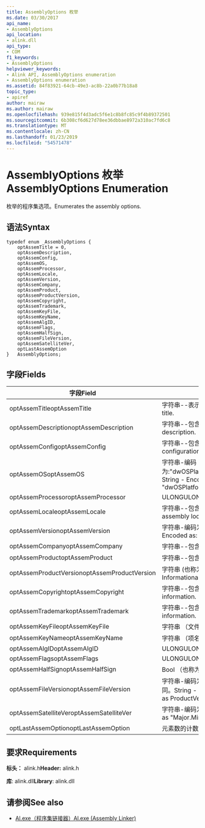 ```yaml
---
title: AssemblyOptions 枚举
ms.date: 03/30/2017
api_name:
- AssemblyOptions
api_location:
- alink.dll
api_type:
- COM
f1_keywords:
- AssemblyOptions
helpviewer_keywords:
- Alink API, AssemblyOptions enumeration
- AssemblyOptions enumeration
ms.assetid: 84f83921-64cb-49e3-ac8b-22a0b77b18a8
topic_type:
- apiref
author: mairaw
ms.author: mairaw
ms.openlocfilehash: 939e815f4d3adc5f6e1c8b8fc85c9f4b89372501
ms.sourcegitcommit: 6b308cf6d627d78ee36dbbae8972a310ac7fd6c8
ms.translationtype: MT
ms.contentlocale: zh-CN
ms.lasthandoff: 01/23/2019
ms.locfileid: "54571478"
---
```

# <a name="assemblyoptions-enumeration"></a><span data-ttu-id="2314e-102">AssemblyOptions 枚举</span><span class="sxs-lookup"><span data-stu-id="2314e-102">AssemblyOptions Enumeration</span></span>
<span data-ttu-id="2314e-103">枚举的程序集选项。</span><span class="sxs-lookup"><span data-stu-id="2314e-103">Enumerates the assembly options.</span></span>  
  
## <a name="syntax"></a><span data-ttu-id="2314e-104">语法</span><span class="sxs-lookup"><span data-stu-id="2314e-104">Syntax</span></span>  
  
```  
typedef enum _AssemblyOptions {  
    optAssemTitle = 0,  
    optAssemDescription,  
    optAssemConfig,  
    optAssemOS,  
    optAssemProcessor,  
    optAssemLocale,  
    optAssemVersion,  
    optAssemCompany,  
    optAssemProduct,  
    optAssemProductVersion,  
    optAssemCopyright,  
    optAssemTrademark,  
    optAssemKeyFile,  
    optAssemKeyName,  
    optAssemAlgID,  
    optAssemFlags,  
    optAssemHalfSign,  
    optAssemFileVersion,  
    optAssemSatelliteVer,  
    optLastAssemOption  
}   AssemblyOptions;  
```  
  
## <a name="fields"></a><span data-ttu-id="2314e-105">字段</span><span class="sxs-lookup"><span data-stu-id="2314e-105">Fields</span></span>  
  
|<span data-ttu-id="2314e-106">字段</span><span class="sxs-lookup"><span data-stu-id="2314e-106">Field</span></span>|<span data-ttu-id="2314e-107">描述</span><span class="sxs-lookup"><span data-stu-id="2314e-107">Description</span></span>|  
|-----------|-----------------|  
|<span data-ttu-id="2314e-108">optAssemTitle</span><span class="sxs-lookup"><span data-stu-id="2314e-108">optAssemTitle</span></span>|<span data-ttu-id="2314e-109">字符串--表示程序集标题。</span><span class="sxs-lookup"><span data-stu-id="2314e-109">String - Represents the assembly title.</span></span>|  
|<span data-ttu-id="2314e-110">optAssemDescription</span><span class="sxs-lookup"><span data-stu-id="2314e-110">optAssemDescription</span></span>|<span data-ttu-id="2314e-111">字符串--包含程序集说明。</span><span class="sxs-lookup"><span data-stu-id="2314e-111">String - Contains the assembly description.</span></span>|  
|<span data-ttu-id="2314e-112">optAssemConfig</span><span class="sxs-lookup"><span data-stu-id="2314e-112">optAssemConfig</span></span>|<span data-ttu-id="2314e-113">字符串--包含程序集配置。</span><span class="sxs-lookup"><span data-stu-id="2314e-113">String - Contains the assembly configuration.</span></span>|  
|<span data-ttu-id="2314e-114">optAssemOS</span><span class="sxs-lookup"><span data-stu-id="2314e-114">optAssemOS</span></span>|<span data-ttu-id="2314e-115">字符串-编码为:"dwOSPlatformId.dwOSMajorVersion.dwOSMinorVersion"。</span><span class="sxs-lookup"><span data-stu-id="2314e-115">String - Encoded as: "dwOSPlatformId.dwOSMajorVersion.dwOSMinorVersion".</span></span>|  
|<span data-ttu-id="2314e-116">optAssemProcessor</span><span class="sxs-lookup"><span data-stu-id="2314e-116">optAssemProcessor</span></span>|<span data-ttu-id="2314e-117">ULONG</span><span class="sxs-lookup"><span data-stu-id="2314e-117">ULONG</span></span>|  
|<span data-ttu-id="2314e-118">optAssemLocale</span><span class="sxs-lookup"><span data-stu-id="2314e-118">optAssemLocale</span></span>|<span data-ttu-id="2314e-119">字符串--包含程序集的区域设置。</span><span class="sxs-lookup"><span data-stu-id="2314e-119">String - Contains the assembly locale.</span></span>|  
|<span data-ttu-id="2314e-120">optAssemVersion</span><span class="sxs-lookup"><span data-stu-id="2314e-120">optAssemVersion</span></span>|<span data-ttu-id="2314e-121">字符串-编码为："Major.Minor.Build.Revision"。</span><span class="sxs-lookup"><span data-stu-id="2314e-121">String - Encoded as: "Major.Minor.Build.Revision".</span></span>|  
|<span data-ttu-id="2314e-122">optAssemCompany</span><span class="sxs-lookup"><span data-stu-id="2314e-122">optAssemCompany</span></span>|<span data-ttu-id="2314e-123">字符串--包含公司。</span><span class="sxs-lookup"><span data-stu-id="2314e-123">String - Contains the company.</span></span>|  
|<span data-ttu-id="2314e-124">optAssemProduct</span><span class="sxs-lookup"><span data-stu-id="2314e-124">optAssemProduct</span></span>|<span data-ttu-id="2314e-125">字符串--包含产品名称。</span><span class="sxs-lookup"><span data-stu-id="2314e-125">String - Contains the product name.</span></span>|  
|<span data-ttu-id="2314e-126">optAssemProductVersion</span><span class="sxs-lookup"><span data-stu-id="2314e-126">optAssemProductVersion</span></span>|<span data-ttu-id="2314e-127">字符串 (也称为 InformationalVersion)。</span><span class="sxs-lookup"><span data-stu-id="2314e-127">String (also known as InformationalVersion).</span></span>|  
|<span data-ttu-id="2314e-128">optAssemCopyright</span><span class="sxs-lookup"><span data-stu-id="2314e-128">optAssemCopyright</span></span>|<span data-ttu-id="2314e-129">字符串--包含的版权信息。</span><span class="sxs-lookup"><span data-stu-id="2314e-129">String - Contains the copyright information.</span></span>|  
|<span data-ttu-id="2314e-130">optAssemTrademark</span><span class="sxs-lookup"><span data-stu-id="2314e-130">optAssemTrademark</span></span>|<span data-ttu-id="2314e-131">字符串--包含商标信息。</span><span class="sxs-lookup"><span data-stu-id="2314e-131">String - Contains the trademark information.</span></span>|  
|<span data-ttu-id="2314e-132">optAssemKeyFile</span><span class="sxs-lookup"><span data-stu-id="2314e-132">optAssemKeyFile</span></span>|<span data-ttu-id="2314e-133">字符串 （文件名）。</span><span class="sxs-lookup"><span data-stu-id="2314e-133">String (file name).</span></span>|  
|<span data-ttu-id="2314e-134">optAssemKeyName</span><span class="sxs-lookup"><span data-stu-id="2314e-134">optAssemKeyName</span></span>|<span data-ttu-id="2314e-135">字符串 （项名）。</span><span class="sxs-lookup"><span data-stu-id="2314e-135">String (The key name).</span></span>|  
|<span data-ttu-id="2314e-136">optAssemAlgID</span><span class="sxs-lookup"><span data-stu-id="2314e-136">optAssemAlgID</span></span>|<span data-ttu-id="2314e-137">ULONG</span><span class="sxs-lookup"><span data-stu-id="2314e-137">ULONG</span></span>|  
|<span data-ttu-id="2314e-138">optAssemFlags</span><span class="sxs-lookup"><span data-stu-id="2314e-138">optAssemFlags</span></span>|<span data-ttu-id="2314e-139">ULONG</span><span class="sxs-lookup"><span data-stu-id="2314e-139">ULONG</span></span>|  
|<span data-ttu-id="2314e-140">optAssemHalfSign</span><span class="sxs-lookup"><span data-stu-id="2314e-140">optAssemHalfSign</span></span>|<span data-ttu-id="2314e-141">Bool （也称为 DelaySign）。</span><span class="sxs-lookup"><span data-stu-id="2314e-141">Bool (Also known as DelaySign).</span></span>|  
|<span data-ttu-id="2314e-142">optAssemFileVersion</span><span class="sxs-lookup"><span data-stu-id="2314e-142">optAssemFileVersion</span></span>|<span data-ttu-id="2314e-143">字符串-编码为"Major.Minor.Build.Revision"-ProductVersion 相同。</span><span class="sxs-lookup"><span data-stu-id="2314e-143">String - Encoded as "Major.Minor.Build.Revision"--same as ProductVersion.</span></span>|  
|<span data-ttu-id="2314e-144">optAssemSatelliteVer</span><span class="sxs-lookup"><span data-stu-id="2314e-144">optAssemSatelliteVer</span></span>|<span data-ttu-id="2314e-145">字符串-编码为"Major.Minor.Build.Revision"。</span><span class="sxs-lookup"><span data-stu-id="2314e-145">String - Encoded as "Major.Minor.Build.Revision".</span></span>|  
|<span data-ttu-id="2314e-146">optLastAssemOption</span><span class="sxs-lookup"><span data-stu-id="2314e-146">optLastAssemOption</span></span>|<span data-ttu-id="2314e-147">元素数的计数器。</span><span class="sxs-lookup"><span data-stu-id="2314e-147">A counter of the number of elements.</span></span>|  
  
## <a name="requirements"></a><span data-ttu-id="2314e-148">要求</span><span class="sxs-lookup"><span data-stu-id="2314e-148">Requirements</span></span>  
 <span data-ttu-id="2314e-149">**标头：** alink.h</span><span class="sxs-lookup"><span data-stu-id="2314e-149">**Header:** alink.h</span></span>  
  
 <span data-ttu-id="2314e-150">**库**: alink.dll</span><span class="sxs-lookup"><span data-stu-id="2314e-150">**Library**: alink.dll</span></span>  
  
## <a name="see-also"></a><span data-ttu-id="2314e-151">请参阅</span><span class="sxs-lookup"><span data-stu-id="2314e-151">See also</span></span>
- [<span data-ttu-id="2314e-152">Al.exe（程序集链接器）</span><span class="sxs-lookup"><span data-stu-id="2314e-152">Al.exe (Assembly Linker)</span></span>](../../../../docs/framework/tools/al-exe-assembly-linker.md)

